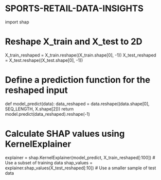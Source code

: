 # SPORTS-RETAIL-DATA-INSIGHTS

import shap

# Reshape X_train and X_test to 2D
X_train_reshaped = X_train.reshape((X_train.shape[0], -1))
X_test_reshaped = X_test.reshape((X_test.shape[0], -1))

# Define a prediction function for the reshaped input
def model_predict(data):
    data_reshaped = data.reshape((data.shape[0], SEQ_LENGTH, X.shape[2]))
    return model.predict(data_reshaped).reshape(-1)

# Calculate SHAP values using KernelExplainer
explainer = shap.KernelExplainer(model_predict, X_train_reshaped[:100])  # Use a subset of training data
shap_values = explainer.shap_values(X_test_reshaped[:10])  # Use a smaller sample of test data

